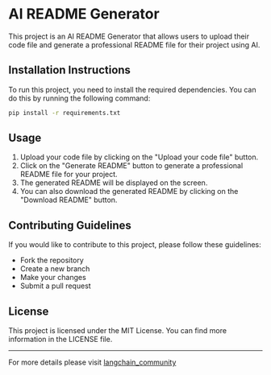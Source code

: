 # AI README Generator

This project is an AI README Generator that allows users to upload their code file and generate a professional README file for their project using AI.

## Installation Instructions

To run this project, you need to install the required dependencies. You can do this by running the following command:

```bash
pip install -r requirements.txt
```

## Usage

1. Upload your code file by clicking on the "Upload your code file" button.
2. Click on the "Generate README" button to generate a professional README file for your project.
3. The generated README will be displayed on the screen.
4. You can also download the generated README by clicking on the "Download README" button.

## Contributing Guidelines

If you would like to contribute to this project, please follow these guidelines:
- Fork the repository
- Create a new branch
- Make your changes
- Submit a pull request

## License

This project is licensed under the MIT License. You can find more information in the LICENSE file.

---
For more details please visit [langchain_community](https://github.com/langchain_community)

